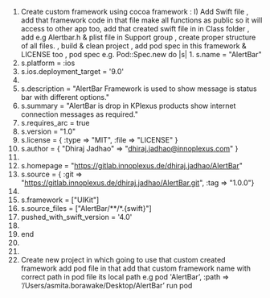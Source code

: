 1. Create custom framework using cocoa framework : I) Add Swift file , add that framework code in that file make all functions as public so it will access to other app too, add that created swift file in in Class folder , add e.g Alertbar.h & plist file in Support group , create proper structure of all files. , build & clean project , add pod spec in this framework & LICENSE too , pod spec e.g. Pod::Spec.new do |s| 1. s.name = "AlertBar"  
2. s.platform = :ios
3. s.ios.deployment_target = '9.0'
4. 
5. s.description = "AlertBar Framework is used to show message is status bar with different options."
6. s.summary = "AlertBar is drop in  KPlexus products show internet connection messages as required."
7. s.requires_arc = true
8. s.version = "1.0"
9. s.license = { :type => "MIT", :file => "LICENSE" }
10. s.author = { "Dhiraj Jadhao" => "dhiraj.jadhao@innoplexus.com" }
11. 
12. s.homepage = "https://gitlab.innoplexus.de/dhiraj.jadhao/AlertBar"
13. s.source = { :git => "https://gitlab.innoplexus.de/dhiraj.jadhao/AlertBar.git", :tag => "1.0.0"}
14. 
15. s.framework = ["UIKit"]
16. s.source_files = ["AlertBar/**/*.{swift}"]
17. pushed_with_swift_version = '4.0'
18. 
19. end
20. 
21. 
22. Create new project in which going to use that custom created framework add pod file in that add that custom framework name with correct path in pod file its local path e.g  pod 'AlertBar’, :path => ‘/Users/asmita.borawake/Desktop/AlertBar’ run pod 

